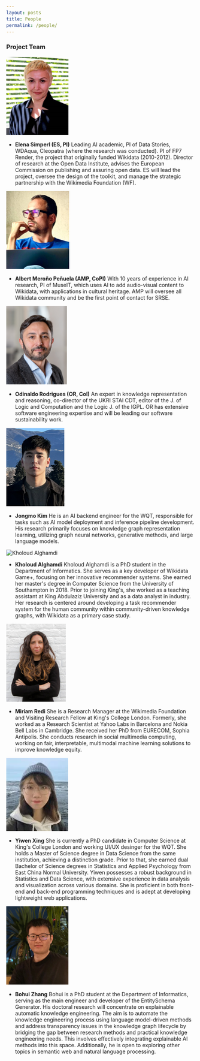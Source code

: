 ```yaml
---
layout: posts
title: People
permalink: /people/
---
```


### Project Team

![Elena Simperl](../assets/images/Elena.png)
- **Elena Simperl (ES, PI)**
  Leading AI academic, PI of Data Stories, WDAqua, Cleopatra (where the research was conducted). PI of FP7 Render, the project that originally funded Wikidata (2010-2012). Director of research at the Open Data Institute, advises the European Commission on publishing and assuring open data. ES will lead the project, oversee the design of the toolkit, and manage the strategic partnership with the Wikimedia Foundation (WF).

![Albert Meroño Peñuela](../assets/images/Albert.png)
- **Albert Meroño Peñuela (AMP, CoPI)**
  With 10 years of experience in AI research, PI of MuseIT, which uses AI to add audio-visual content to Wikidata, with applications in cultural heritage. AMP will oversee all Wikidata community and be the first point of contact for SRSE.

![Odinaldo Rodrigues](../assets/images/Odinaldo.png)
- **Odinaldo Rodrigues (OR, CoI)**
  An expert in knowledge representation and reasoning, co-director of the UKRI STAI CDT, editor of the J. of Logic and Computation and the Logic J. of the IGPL. OR has extensive software engineering expertise and will be leading our software sustainability work.

![Jongmo Kim](../assets/images/Jongmo.png)
- **Jongmo Kim**
  He is an AI backend engineer for the WQT, responsible for tasks such as AI model deployment and inference pipeline development. His research primarily focuses on knowledge graph representation learning, utilizing graph neural networks, generative methods, and large language models.

![Kholoud Alghamdi](../assets/images/Kholoud.png)
- **Kholoud Alghamdi**
  Kholoud Alghamdi is a PhD student in the Department of Informatics. She serves as a key developer of Wikidata Game+, focusing on her innovative recommender systems. She earned her master's degree in Computer Science from the University of Southampton in 2018. Prior to joining King's, she worked as a teaching assistant at King Abdulaziz University and as a data analyst in industry. Her research is centered around developing a task recommender system for the human community within community-driven knowledge graphs, with Wikidata as a primary case study.

![Miriam Redi](../assets/images/Miriam.png)
- **Miriam Redi**
  She is a Research Manager at the Wikimedia Foundation and Visiting Research Fellow at King's College London. Formerly, she worked as a Research Scientist at Yahoo Labs in Barcelona and Nokia Bell Labs in Cambridge. She received her PhD from EURECOM, Sophia Antipolis. She conducts research in social multimedia computing, working on fair, interpretable, multimodal machine learning solutions to improve knowledge equity.
  
![Yiwen Xing](../assets/images/Yiwen.png)
- **Yiwen Xing**
  She is currently a PhD candidate in Computer Science at King's College London and working UI/UX desinger for the WQT. She holds a Master of Science degree in Data Science from the same institution, achieving a distinction grade. Prior to that, she earned dual Bachelor of Science degrees in Statistics and Applied Psychology from East China Normal University. Yiwen possesses a robust background in Statistics and Data Science, with extensive experience in data analysis and visualization across various domains. She is proficient in both front-end and back-end programming techniques and is adept at developing lightweight web applications.

![Bohui Zhang](../assets/images/Bohui.png)
- **Bohui Zhang**
  Bohui is a PhD student at the Department of Informatics, serving as the main engineer and developer of the EntitySchema Generator. His doctoral research will concentrate on explainable automatic knowledge engineering. The aim is to automate the knowledge engineering process using language model-driven methods and address transparency issues in the knowledge graph lifecycle by bridging the gap between research methods and practical knowledge engineering needs. This involves effectively integrating explainable AI methods into this space. Additionally, he is open to exploring other topics in semantic web and natural language processing.
